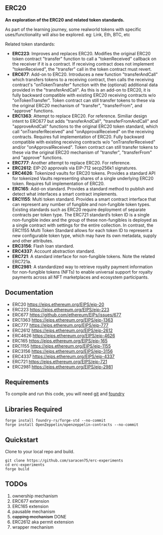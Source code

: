 ## ERC20

**An exploration of the ERC20 and related token standards.**

As part of the learning journey, some realworld tokens with specific uses/functionality will also be explored.
eg: Link, Eth, BTC, etc

Related token standards:

-   **ERC223**: Improves and replaces ERC20. Modifies the original ERC20 token contract "transfer" function to call a
                "tokenReceived" callback on the receiver if it is a contract. If receiving contract does not implement
                "tokenReceived", the "transfer" call in the token contract must revert.
-   **ERC677**: Add-on to ERC20. Introduces a new function "transferAndCall" which transfers tokens to a receiving contract,
                then calls the receiving contract's "onTokenTransfer" function with the (optional) additional data provided
                in the "transferAndCall".
                As this is an add-on to ERC20, it is fully backward compatible with existing ERC20 receiving contracts w/o
                "onTokenTransfer". Token contract can still transfer tokens to these via the original ERC20 mechanism of
                "transfer", "transferFrom", and "approve" functions.
-   **ERC1363**: Attempt to replace ERC20. For reference.
                 Similiar design intent to ERC677 but adds "transferAndCall", "transferFromAndCall" and "approveAndCall"
                 functions to the original ERC20 token standard, which call "onTransferReceived" and "onApprovalReceived"
                 on the receiving contracts.
                 Requires full implementation of ERC20.
                 Fully backward compatible with existing receiving contracts w/o "onTransferReceived" and/or
                 "onApprovalReceived". Token contract can still transfer tokens to these via the original ERC20 mechanism
                 of "transfer", "transferFrom" and "approve" functions.
-   **ERC777**: Another attempt to replace ERC20. For reference.
-   **ERC2612**: EIP-20 approvals via EIP-712 secp256k1 signatures.
-   **ERC4626**: Tokenized vaults for ERC20 tokens.
                 Provides a standard API for tokenized Vaults representing shares of a single underlying
                 ERC20 token. Requires full implementation of ERC20.
-   **ERC165**: Add-on standard. Provides a standard method to publish and detect what interfaces a smart contract implements.
-   **ERC1155**: Multi token standard. Provides a smart contract interface that can represent any number of fungible and
                 non-fungible token types.
                 Existing standards such as ERC20 require deployment of separate contracts per token type. The ERC721
                 standard’s token ID is a single non-fungible index and the group of these non-fungibles is deployed as a
                 single contract with settings for the entire collection.
                 In contrast, the ERC1155 Multi Token Standard allows for each token ID to represent a new configurable
                 token type, which may have its own metadata, supply and other attributes.
-   **ERC3156**: Flash loan standard.
-   **ERC4337**: Account abstraction standard.
-   **ERC721**: A standard interface for non-fungible tokens. Note the related ERC721a.
-   **ERC2981**: A standardized way to retrieve royalty payment information for non-fungible tokens (NFTs) to enable universal
                 support for royalty payments across all NFT marketplaces and ecosystem participants.

## Documentation

-   ERC20   https://eips.ethereum.org/EIPS/eip-20
-   ERC223  https://eips.ethereum.org/EIPS/eip-223
-   ERC677  https://github.com/ethereum/EIPs/issues/677
-   ERC1363 https://eips.ethereum.org/EIPS/eip-1363
-   ERC777  https://eips.ethereum.org/EIPS/eip-777
-   ERC2612 https://eips.ethereum.org/EIPS/eip-2612
-   ERC4626 https://eips.ethereum.org/EIPS/eip-4626
-   ERC165  https://eips.ethereum.org/EIPS/eip-165
-   ERC1155 https://eips.ethereum.org/EIPS/eip-1155
-   ERC3156 https://eips.ethereum.org/EIPS/eip-3156
-   ERC4337 https://eips.ethereum.org/EIPS/eip-4337
-   ERC721  https://eips.ethereum.org/EIPS/eip-721
-   ERC2981 https://eips.ethereum.org/EIPS/eip-2981

## Requirements

To compile and run this code, you will need
[git](https://git-scm.com/book/en/v2/Getting-Started-Installing-Git) and
[foundry](https://getfoundry.sh/)


## Libraries Required

```
forge install foundry-rs/forge-std --no-commit
forge install OpenZeppelin/openzeppelin-contracts --no-commit

```

## Quickstart

Clone to your local repo and build.
```
git clone https://github.com/saracen75/erc-experiments
cd erc-experiments
forge build
```

## TODOs
1. ownership mechanism
2. ERC677 extension
3. ERC165 extension
4. pausable mechanism
5. ~~capping mechanism~~ DONE
6. ERC2612 aka permit extension
7. wrapper mechanism